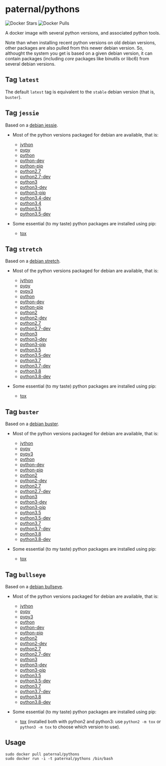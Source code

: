 paternal/pythons
================

![Docker Stars](https://badgen.net/docker/stars/paternal/pythons?icon=docker&label=stars)
![Docker Pulls](https://badgen.net/docker/pulls/paternal/pythons?icon=docker&label=pulls)

A docker image with several python versions, and associated python tools.

Note than when installing recent python versions on old debian versions, other packages are also pulled from this newer debian version. So, althought the system you get is based on a given debian version, it can contain packages (including *core* packages like binutils or libc6) from several debian versions.

## Tag `latest`

The default `latest` tag is equivalent to the `stable` debian version (that is, `buster`).

## Tag `jessie`

Based on a [debian jessie](https://www.debian.org/releases/jessie/).

- Most of the python versions packaged for debian are available, that is:
    - [jython](https://packages.debian.org/jessie/jython)
    - [pypy](https://packages.debian.org/jessie/pypy)
    - [python](https://packages.debian.org/jessie/python)
    - [python-dev](https://packages.debian.org/jessie/python-dev)
    - [python-pip](https://packages.debian.org/jessie/python-pip)
    - [python2.7](https://packages.debian.org/jessie/python2.7)
    - [python2.7-dev](https://packages.debian.org/jessie/python2.7-dev)
    - [python3](https://packages.debian.org/jessie/python3)
    - [python3-dev](https://packages.debian.org/jessie/python3-dev)
    - [python3-pip](https://packages.debian.org/jessie/python3-pip)
    - [python3.4-dev](https://packages.debian.org/jessie/python3.4-dev)
    - [python3.4](https://packages.debian.org/jessie/python3.4)
    - [python3.5](https://packages.debian.org/stretch/python3.5)
    - [python3.5-dev](https://packages.debian.org/stretch/python3.5-dev)

- Some essential (to my taste) python packages are installed using pip:
    - [tox](https://pypi.python.org/pypi/tox)


## Tag `stretch`

Based on a [debian stretch](https://www.debian.org/releases/stretch/).

- Most of the python versions packaged for debian are available, that is:
    - [jython](https://packages.debian.org/stretch/jython)
    - [pypy](https://packages.debian.org/stretch/pypy)
    - [pypy3](https://packages.debian.org/buster/pypy3)
    - [python](https://packages.debian.org/stretch/python)
    - [python-dev](https://packages.debian.org/stretch/python-dev)
    - [python-pip](https://packages.debian.org/stretch/python-pip)
    - [python2](https://packages.debian.org/buster/python2)
    - [python2-dev](https://packages.debian.org/buster/python2-dev)
    - [python2.7](https://packages.debian.org/stretch/python2.7)
    - [python2.7-dev](https://packages.debian.org/stretch/python2.7-dev)
    - [python3](https://packages.debian.org/stretch/python3)
    - [python3-dev](https://packages.debian.org/stretch/python3-dev)
    - [python3-pip](https://packages.debian.org/stretch/python3-pip)
    - [python3.5](https://packages.debian.org/stretch/python3.5)
    - [python3.5-dev](https://packages.debian.org/stretch/python3.5-dev)
    - [python3.7](https://packages.debian.org/buster/python3.7)
    - [python3.7-dev](https://packages.debian.org/buster/python3.7-dev)
    - [python3.8](https://packages.debian.org/sid/python3.8)
    - [python3.8-dev](https://packages.debian.org/sid/python3.8-dev)

- Some essential (to my taste) python packages are installed using pip:
    - [tox](https://pypi.python.org/pypi/tox)


## Tag `buster`

Based on a [debian buster](https://www.debian.org/releases/buster/).

- Most of the python versions packaged for debian are available, that is:
    - [jython](https://packages.debian.org/buster/jython)
    - [pypy](https://packages.debian.org/buster/pypy)
    - [pypy3](https://packages.debian.org/buster/pypy3)
    - [python](https://packages.debian.org/buster/python)
    - [python-dev](https://packages.debian.org/buster/python-dev)
    - [python-pip](https://packages.debian.org/buster/python-pip)
    - [python2](https://packages.debian.org/buster/python2)
    - [python2-dev](https://packages.debian.org/buster/python2-dev)
    - [python2.7](https://packages.debian.org/buster/python2.7)
    - [python2.7-dev](https://packages.debian.org/buster/python2.7-dev)
    - [python3](https://packages.debian.org/buster/python3)
    - [python3-dev](https://packages.debian.org/buster/python3-dev)
    - [python3-pip](https://packages.debian.org/buster/python3-pip)
    - [python3.5](https://packages.debian.org/stretch/python3.5)
    - [python3.5-dev](https://packages.debian.org/stretch/python3.5-dev)
    - [python3.7](https://packages.debian.org/buster/python3.7)
    - [python3.7-dev](https://packages.debian.org/buster/python3.7-dev)
    - [python3.8](https://packages.debian.org/sid/python3.8)
    - [python3.8-dev](https://packages.debian.org/sid/python3.8-dev)

- Some essential (to my taste) python packages are installed using pip:
    - [tox](https://pypi.python.org/pypi/tox)


## Tag `bullseye`

Based on a [debian bullseye](https://www.debian.org/releases/bullseye/).

- Most of the python versions packaged for debian are available, that is:
    - [jython](https://packages.debian.org/bullseye/jython)
    - [pypy](https://packages.debian.org/bullseye/pypy)
    - [pypy3](https://packages.debian.org/bullseye/pypy3)
    - [python](https://packages.debian.org/bullseye/python)
    - [python-dev](https://packages.debian.org/bullseye/python-dev)
    - [python-pip](https://packages.debian.org/bullseye/python-pip)
    - [python2](https://packages.debian.org/bullseye/python2)
    - [python2-dev](https://packages.debian.org/bullseye/python2-dev)
    - [python2.7](https://packages.debian.org/bullseye/python2.7)
    - [python2.7-dev](https://packages.debian.org/bullseye/python2.7-dev)
    - [python3](https://packages.debian.org/bullseye/python3)
    - [python3-dev](https://packages.debian.org/bullseye/python3-dev)
    - [python3-pip](https://packages.debian.org/bullseye/python3-pip)
    - [python3.5](https://packages.debian.org/stretch/python3.5)
    - [python3.5-dev](https://packages.debian.org/stretch/python3.5-dev)
    - [python3.7](https://packages.debian.org/bullseye/python3.7)
    - [python3.7-dev](https://packages.debian.org/bullseye/python3.7-dev)
    - [python3.8](https://packages.debian.org/sid/python3.8)
    - [python3.8-dev](https://packages.debian.org/sid/python3.8-dev)

- Some essential (to my taste) python packages are installed using pip:
    - [tox](https://pypi.python.org/pypi/tox) (installed both with python2 and python3: use `python2 -m tox` or `python3 -m tox` to choose which version to use).



## Usage

    sudo docker pull paternal/pythons
    sudo docker run -i -t paternal/pythons /bin/bash
